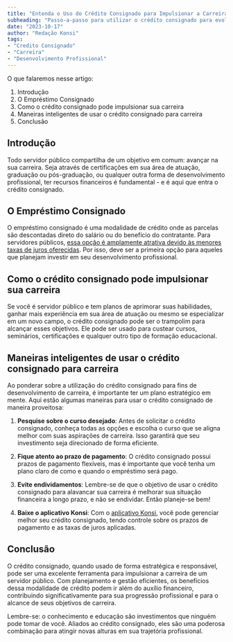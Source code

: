 ```yaml
---
title: "Entenda o Uso do Crédito Consignado para Impulsionar a Carreira do Servidor Público"
subheading: "Passo-a-passo para utilizar o crédito consignado para evolução profissional dos servidores públicos."
date: "2023-10-17"
author: "Redação Konsi"
tags:
- "Credito Consignado"
- "Carreira"
- "Desenvolvimento Profissional"
---
```


O que falaremos nesse artigo:
1. Introdução
2. O Empréstimo Consignado
3. Como o crédito consignado pode impulsionar sua carreira
4. Maneiras inteligentes de usar o crédito consignado para carreira
5. Conclusão

## Introdução

Todo servidor público compartilha de um objetivo em comum: avançar na sua carreira. Seja através de certificações em sua área de atuação, graduação ou pós-graduação, ou qualquer outra forma de desenvolvimento profissional, ter recursos financeiros é fundamental - e é aqui que entra o crédito consignado.

## O Empréstimo Consignado

O empréstimo consignado é uma modalidade de crédito onde as parcelas são descontadas direto do salário ou do benefício do contratante. Para servidores públicos, [essa opção é amplamente atrativa devido às menores taxas de juros oferecidas](https://www.konsi.com.br/postagens/por-que-o-crdito-consignado-a-melhor-escolha-para-servidores-pblicos.md). Por isso, deve ser a primeira opção para aqueles que planejam investir em seu desenvolvimento profissional.

## Como o crédito consignado pode impulsionar sua carreira

Se você é servidor público e tem planos de aprimorar suas habilidades, ganhar mais experiência em sua área de atuação ou mesmo se especializar em um novo campo, o crédito consignado pode ser o trampolim para alcançar esses objetivos. Ele pode ser usado para custear cursos, seminários, certificações e qualquer outro tipo de formação educacional.

## Maneiras inteligentes de usar o crédito consignado para carreira

Ao ponderar sobre a utilização do crédito consignado para fins de desenvolvimento de carreira, é importante ter um plano estratégico em mente. Aqui estão algumas maneiras para usar o crédito consignado de maneira proveitosa:

1. **Pesquise sobre o curso desejado**: Antes de solicitar o crédito consignado, conheça todas as opções e escolha o curso que se aligna melhor com suas aspirações de carreira. Isso garantirá que seu investimento seja direcionado de forma eficiente.

2. **Fique atento ao prazo de pagamento**: O crédito consignado possui prazos de pagamento flexíveis, mas é importante que você tenha um plano claro de como e quando o empréstimo será pago.

3. **Evite endividamentos**: Lembre-se de que o objetivo de usar o crédito consignado para alavancar sua carreira é melhorar sua situação financeira a longo prazo, e não se endividar. Então planeje-se bem!

4. **Baixe o aplicativo Konsi**: Com o [aplicativo Konsi](https://www.konsi.com.br/guia-konsi-app), você pode gerenciar melhor seu crédito consignado, tendo controle sobre os prazos de pagamento e as taxas de juros aplicadas.

## Conclusão

O crédito consignado, quando usado de forma estratégica e responsável, pode ser uma excelente ferramenta para impulsionar a carreira de um servidor público. Com planejamento e gestão eficientes, os benefícios dessa modalidade de crédito podem ir além do auxílio financeiro, contribuindo significativamente para sua progressão profissional e para o alcance de seus objetivos de carreira.

Lembre-se: o conhecimento e educação são investimentos que ninguém pode tomar de você. Aliados ao crédito consignado, eles são uma poderosa combinação para atingir novas alturas em sua trajetória profissional.
